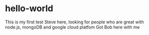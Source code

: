 # hello-world
This is my first test
Steve here, looking for people who are great with node.js, mongoDB and google cloud platfom 
Got Bob here with me 
